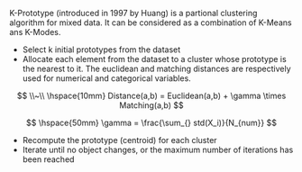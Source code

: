 
K-Prototype (introduced in 1997 by Huang) is a partional clustering algorithm for mixed data. It can be considered as a combination of K-Means ans K-Modes.  

- Select k initial prototypes from the dataset  
- Allocate each element from the dataset to a cluster whose prototype is the nearest to it. The euclidean and matching distances are respectively  used for numerical and categorical variables.  

$$  \\~\\  \hspace{10mm}  Distance(a,b) = Euclidean(a,b) + \gamma \times Matching(a,b) $$ 
  
$$   \hspace{50mm}   \gamma = \frac{\sum_{} std(X_i)}{N_{num}} $$

- Recompute the prototype (centroid) for each cluster
- Iterate until no object changes, or the maximum number of iterations has been reached